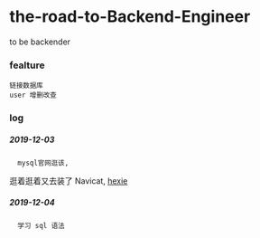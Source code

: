 # the-road-to-Backend-Engineer

to be backender

### fealture

    链接数据库
    user 增删改查

### log

##### 2019-12-03

      mysql官网逛该,

逛着逛着又去装了 Navicat, [hexie](https://github.com/DoubleLabyrinth/navicat-keygen/tree/mac)

##### 2019-12-04

      学习 sql 语法
